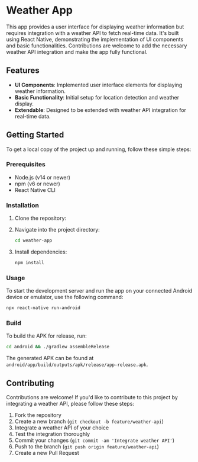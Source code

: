 # Weather App

This app provides a user interface for displaying weather information but requires integration with a weather API to fetch real-time data. It's built using React Native, demonstrating the implementation of UI components and basic functionalities. Contributions are welcome to add the necessary weather API integration and make the app fully functional.

## Features

- **UI Components**: Implemented user interface elements for displaying weather information.
- **Basic Functionality**: Initial setup for location detection and weather display.
- **Extendable**: Designed to be extended with weather API integration for real-time data.

## Getting Started

To get a local copy of the project up and running, follow these simple steps:

### Prerequisites

- Node.js (v14 or newer)
- npm (v6 or newer)
- React Native CLI

### Installation

1. Clone the repository:

2. Navigate into the project directory:
   ```sh
   cd weather-app
   ```

3. Install dependencies:
   ```sh
   npm install
   ```

### Usage

To start the development server and run the app on your connected Android device or emulator, use the following command:

```sh
npx react-native run-android
```

### Build

To build the APK for release, run:

```sh
cd android && ./gradlew assembleRelease
```

The generated APK can be found at `android/app/build/outputs/apk/release/app-release.apk`.

## Contributing

Contributions are welcome! If you'd like to contribute to this project by integrating a weather API, please follow these steps:

1. Fork the repository
2. Create a new branch (`git checkout -b feature/weather-api`)
3. Integrate a weather API of your choice
4. Test the integration thoroughly
5. Commit your changes (`git commit -am 'Integrate weather API'`)
6. Push to the branch (`git push origin feature/weather-api`)
7. Create a new Pull Request

